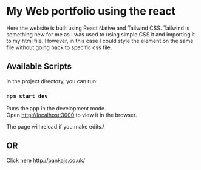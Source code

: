 # My Web portfolio using the react 
Here the website is built using React Native and Tailwind CSS. Tailwind is something new for me as I was used to using simple CSS it and importing it to my html file. However, in this case I could style the element on the same file without going back to specific css file.

## Available Scripts

In the project directory, you can run:

### `npm start dev`

Runs the app in the development mode.\
Open [http://localhost:3000](http://localhost:3000) to view it in the browser.

The page will reload if you make edits.\

## OR 

Click here http://pankajs.co.uk/ 







